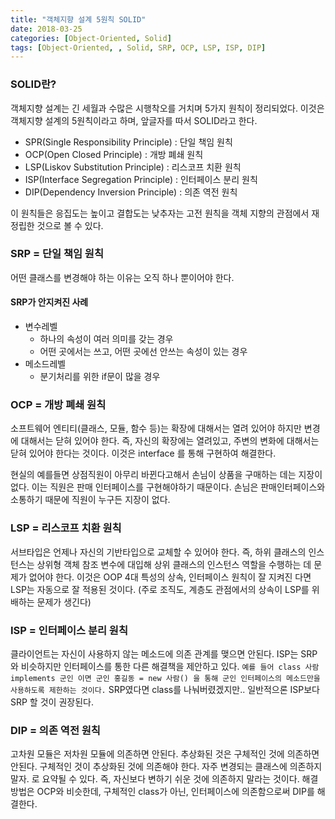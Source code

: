 ```yaml
---
title: "객체지향 설계 5원칙 SOLID"
date: 2018-03-25
categories: [Object-Oriented, Solid]
tags: [Object-Oriented, , Solid, SRP, OCP, LSP, ISP, DIP]
---
```


### SOLID란?
객체지향 설계는 긴 세월과 수많은 시행착오를 거치며 5가지 원칙이 정리되었다. 이것은 객체지향 설계의 5원칙이라고 하며, 앞글자를 따서 SOLID라고 한다.

- SPR(Single Responsibility Principle) : 단일 책임 원칙
- OCP(Open Closed Principle) : 개방 폐쇄 원칙
- LSP(Liskov Substitution Principle) : 리스코프 치환 원칙
- ISP(Interface Segregation Principle) : 인터페이스 분리 원칙
- DIP(Dependency Inversion Principle) : 의존 역전 원칙

이 원칙들은 응집도는 높이고 결합도는 낮추자는 고전 원칙을 객체 지향의 관점에서 재정립한 것으로 볼 수 있다.

### SRP = 단일 책임 원칙
어떤 클래스를 변경해야 하는 이유는 오직 하나 뿐이어야 한다.

#### SRP가 안지켜진 사례
- 변수레벨
    - 하나의 속성이 여러 의미를 갖는 경우
    - 어떤 곳에서는 쓰고, 어떤 곳에선 안쓰는 속성이 있는 경우
- 메소드레벨
    - 분기처리를 위한 if문이 많을 경우
### OCP = 개방 폐쇄 원칙
소프트웨어 엔티티(클래스, 모듈, 함수 등)는 확장에 대해서는 열려 있어야 하지만 변경에 대해서는 닫혀 있어야 한다. 즉, 자신의 확장에는 열려있고, 주변의 변화에 대해서는 닫혀 있어야 한다는 것이다. 이것은 interface 를 통해 구현하여 해결한다.

현실의 예를들면 상점직원이 아무리 바뀐다고해서 손님이 상품을 구매하는 데는 지장이 없다. 이는 직원은 판매 인터페이스를 구현해야하기 때문이다. 손님은 판매인터페이스와 소통하기 때문에 직원이 누구든 지장이 없다.

### LSP = 리스코프 치환 원칙
서브타입은 언제나 자신의 기반타입으로 교체할 수 있어야 한다. 즉, 하위 클래스의 인스턴스는 상위형 객체 참조 변수에 대입해 상위 클래스의 인스턴스 역할을 수행하는 데 문제가 없어야 한다. 이것은 OOP 4대 특성의 상속, 인터페이스 원칙이 잘 지켜진 다면 LSP는 자동으로 잘 적용된 것이다. (주로 조직도, 계층도 관점에서의 상속이 LSP를 위배하는 문제가 생긴다)

### ISP = 인터페이스 분리 원칙
클라이언트는 자신이 사용하지 않는 메소드에 의존 관계를 맺으면 안된다. ISP는 SRP와 비슷하지만 인터페이스를 통한 다른 해결책을 제안하고 있다. `예를 들어 class 사람 implements 군인 이면 군인 홍길동 = new 사람() 을 통해 군인 인터페이스의 메소드만을 사용하도록 제한하는 것이다.` SRP였다면 class를 나눠버렸겠지만.. 일반적으론 ISP보다 SRP 할 것이 권장된다.

### DIP = 의존 역전 원칙
고차원 모듈은 저차원 모듈에 의존하면 안된다. 추상화된 것은 구체적인 것에 의존하면 안된다. 구체적인 것이 추상화된 것에 의존해야 한다. 자주 변경되는 클래스에 의존하지 말자. 로 요약될 수 있다. 즉, 자신보다 변하기 쉬운 것에 의존하지 말라는 것이다. 해결방법은 OCP와 비슷한데, 구체적인 class가 아닌, 인터페이스에 의존함으로써 DIP를 해결한다.